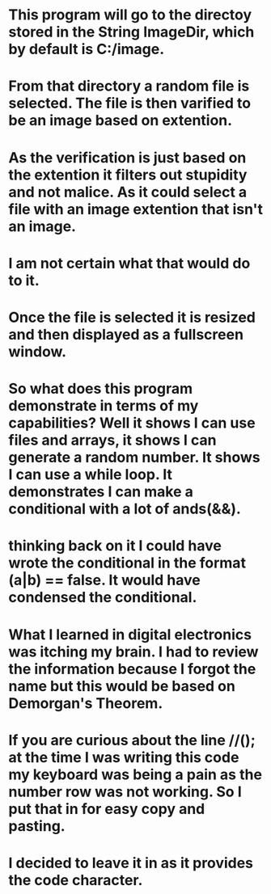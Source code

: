 # This program will go to the directoy stored in the String ImageDir, which by default is C:/image.
# From that directory a random file is selected. The file is then varified to be an image based on extention.
# As the verification is just based on the extention it filters out stupidity and not malice. As it could select a file with an image extention that isn't an image.
# I am not certain what that would do to it.
# Once the file is selected it is resized and then displayed as a fullscreen window.
# 

# So what does this program demonstrate in terms of my capabilities? Well it shows I can use files and arrays, it shows I can generate a random number. It shows I can use a while loop. It demonstrates I can make a conditional with a lot of ands(&&).
# thinking back on it I could have wrote the conditional in the format (a|b) == false. It would have condensed the conditional.
# What I learned in digital electronics was itching my brain. I had to review the information because I forgot the name but this would be based on Demorgan's Theorem.

# 
# If you are curious about the line //(); at the time I was writing this code my keyboard was being a pain as the number row was not working. So I put that in for easy copy and pasting.
# I decided to leave it in as it provides the code character.
